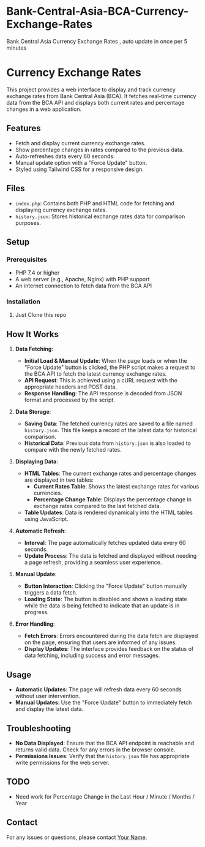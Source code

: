 # Bank-Central-Asia-BCA-Currency-Exchange-Rates
Bank Central Asia Currency Exchange Rates , auto update in once per 5 minutes


# Currency Exchange Rates

This project provides a web interface to display and track currency exchange rates from Bank Central Asia (BCA). It fetches real-time currency data from the BCA API and displays both current rates and percentage changes in a web application.

## Features

- Fetch and display current currency exchange rates.
- Show percentage changes in rates compared to the previous data.
- Auto-refreshes data every 60 seconds.
- Manual update option with a "Force Update" button.
- Styled using Tailwind CSS for a responsive design.

## Files

- `index.php`: Contains both PHP and HTML code for fetching and displaying currency exchange rates.
- `history.json`: Stores historical exchange rates data for comparison purposes.

## Setup

### Prerequisites

- PHP 7.4 or higher
- A web server (e.g., Apache, Nginx) with PHP support
- An internet connection to fetch data from the BCA API

### Installation

1. Just Clone this repo


## How It Works

1. **Data Fetching**:
   - **Initial Load & Manual Update**: When the page loads or when the "Force Update" button is clicked, the PHP script makes a request to the BCA API to fetch the latest currency exchange rates.
   - **API Request**: This is achieved using a cURL request with the appropriate headers and POST data.
   - **Response Handling**: The API response is decoded from JSON format and processed by the script.

2. **Data Storage**:
   - **Saving Data**: The fetched currency rates are saved to a file named `history.json`. This file keeps a record of the latest data for historical comparison.
   - **Historical Data**: Previous data from `history.json` is also loaded to compare with the newly fetched rates.

3. **Displaying Data**:
   - **HTML Tables**: The current exchange rates and percentage changes are displayed in two tables:
     - **Current Rates Table**: Shows the latest exchange rates for various currencies.
     - **Percentage Change Table**: Displays the percentage change in exchange rates compared to the last fetched data.
   - **Table Updates**: Data is rendered dynamically into the HTML tables using JavaScript.

4. **Automatic Refresh**:
   - **Interval**: The page automatically fetches updated data every 60 seconds.
   - **Update Process**: The data is fetched and displayed without needing a page refresh, providing a seamless user experience.

5. **Manual Update**:
   - **Button Interaction**: Clicking the "Force Update" button manually triggers a data fetch.
   - **Loading State**: The button is disabled and shows a loading state while the data is being fetched to indicate that an update is in progress.

6. **Error Handling**:
   - **Fetch Errors**: Errors encountered during the data fetch are displayed on the page, ensuring that users are informed of any issues.
   - **Display Updates**: The interface provides feedback on the status of data fetching, including success and error messages.

## Usage

- **Automatic Updates**: The page will refresh data every 60 seconds without user intervention.
- **Manual Updates**: Use the "Force Update" button to immediately fetch and display the latest data.

## Troubleshooting

- **No Data Displayed**: Ensure that the BCA API endpoint is reachable and returns valid data. Check for any errors in the browser console.
- **Permissions Issues**: Verify that the `history.json` file has appropriate write permissions for the web server.

## TODO
- Need work for Percentage Change in the Last Hour / Minute / Months / Year

## Contact

For any issues or questions, please contact [Your Name](mailto:contak@mughu.biz.id).
